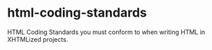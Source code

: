 html-coding-standards
=====================

HTML Coding Standards you must conform to when writing HTML in XHTMLized projects.

